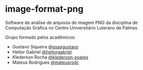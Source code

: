 # image-format-png

Software de análise de arquivos de imagem PNG da disciplina de Computação Gráfica no Centro Universitário Luterano de Palmas.

Grupo formado pelos acadêmicos:

- Gustavo Siqueira [@gsasgustavo](https://github.com/gsasgustavo)
- Heitor Gabriel [@heitorgabriel](https://github.com/heitorgabriel)
- Klederson Rocha [@klederson-soares](https://github.com/klederson-soares)
- Mateus Rodrigues [@mateusrodc](https://github.com/mateusrodc)
